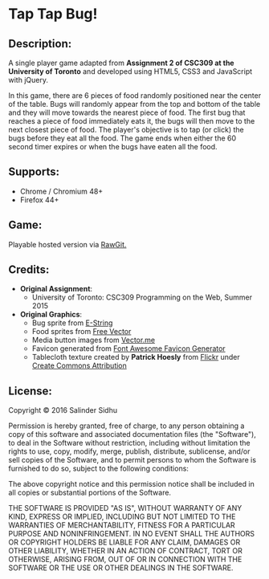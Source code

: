 # Tap Tap Bug!

## Description:
A single player game adapted from **Assignment 2 of CSC309 at the University of Toronto** and developed using HTML5, CSS3 and JavaScript with jQuery.

In this game, there are 6 pieces of food randomly positioned near the center of the table. Bugs will randomly appear from the top and bottom of the table and they will move towards the nearest piece of food. The first bug that reaches a piece of food immediately eats it, the bugs will then move to the next closest piece of food. The player's objective is to tap (or click) the bugs before they eat all the food. The game ends when either the 60 second timer expires or when the bugs have eaten all the food.

## Supports:
- Chrome / Chromium 48+
- Firefox 44+

## Game:
Playable hosted version via [RawGit.](https://rawgit.com/SalinderSidhu/TapTapBug/master/Game/index.html)

## Credits:
- **Original Assignment**:
    - University of Toronto: CSC309 Programming on the Web, Summer 2015
- **Original Graphics**:
    - Bug sprite from [E-String](http://e-string.com/articles/create-simple-game-using-sprite-kit/)
    - Food sprites from [Free Vector](http://all-free-download.com/free-vector/download/vivid_food_icon_design_vector_535039.html)
    - Media button images from [Vector.me](http://vector.me/browse/695406/icon_set_player)
    - Favicon generated from [Font Awesome Favicon Generator](http://paulferrett.com/fontawesome-favicon/)
    - Tablecloth texture created by **Patrick Hoesly** from [Flickr](http://www.everystockphoto.com/photo.php?imageId=5778707) under [Create Commons Attribution](http://creativecommons.org/licenses/by/4.0/)

## License:
Copyright &copy; 2016 Salinder Sidhu

Permission is hereby granted, free of charge, to any person obtaining a copy of this software and associated documentation files (the "Software"), to deal in the Software without restriction, including without limitation the rights to use, copy, modify, merge, publish, distribute, sublicense, and/or sell copies of the Software, and to permit persons to whom the Software is furnished to do so, subject to the following conditions:

The above copyright notice and this permission notice shall be included in all copies or substantial portions of the Software.

THE SOFTWARE IS PROVIDED "AS IS", WITHOUT WARRANTY OF ANY KIND, EXPRESS OR IMPLIED, INCLUDING BUT NOT LIMITED TO THE WARRANTIES OF MERCHANTABILITY, FITNESS FOR A PARTICULAR PURPOSE AND NONINFRINGEMENT. IN NO EVENT SHALL THE AUTHORS OR COPYRIGHT HOLDERS BE LIABLE FOR ANY CLAIM, DAMAGES OR OTHER LIABILITY, WHETHER IN AN ACTION OF CONTRACT, TORT OR OTHERWISE, ARISING FROM, OUT OF OR IN CONNECTION WITH THE SOFTWARE OR THE USE OR OTHER DEALINGS IN THE SOFTWARE.
